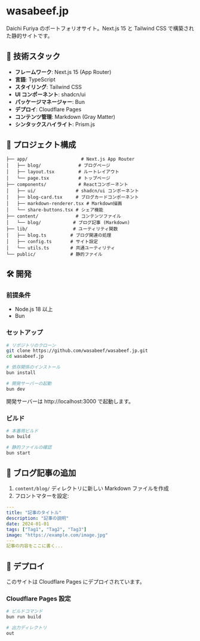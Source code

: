 # wasabeef.jp

Daichi Furiya のポートフォリオサイト。Next.js 15 と Tailwind CSS で構築された静的サイトです。

## 🚀 技術スタック

- **フレームワーク**: Next.js 15 (App Router)
- **言語**: TypeScript
- **スタイリング**: Tailwind CSS
- **UI コンポーネント**: shadcn/ui
- **パッケージマネージャー**: Bun
- **デプロイ**: Cloudflare Pages
- **コンテンツ管理**: Markdown (Gray Matter)
- **シンタックスハイライト**: Prism.js

## 📁 プロジェクト構成

```
├── app/                    # Next.js App Router
│   ├── blog/              # ブログページ
│   ├── layout.tsx         # ルートレイアウト
│   └── page.tsx           # トップページ
├── components/            # Reactコンポーネント
│   ├── ui/               # shadcn/ui コンポーネント
│   ├── blog-card.tsx     # ブログカードコンポーネント
│   ├── markdown-renderer.tsx # Markdown描画
│   └── share-buttons.tsx # シェア機能
├── content/              # コンテンツファイル
│   └── blog/            # ブログ記事 (Markdown)
├── lib/                 # ユーティリティ関数
│   ├── blog.ts         # ブログ関連の処理
│   ├── config.ts       # サイト設定
│   └── utils.ts        # 共通ユーティリティ
└── public/             # 静的ファイル
```

## 🛠️ 開発

### 前提条件

- Node.js 18 以上
- Bun

### セットアップ

```bash
# リポジトリのクローン
git clone https://github.com/wasabeef/wasabeef.jp.git
cd wasabeef.jp

# 依存関係のインストール
bun install

# 開発サーバーの起動
bun dev
```

開発サーバーは http://localhost:3000 で起動します。

### ビルド

```bash
# 本番用ビルド
bun build

# 静的ファイルの確認
bun start
```

## 📝 ブログ記事の追加

1. `content/blog/` ディレクトリに新しい Markdown ファイルを作成
2. フロントマターを設定:

```yaml
---
title: "記事のタイトル"
description: "記事の説明"
date: 2024-01-01
tags: ["Tag1", "Tag2", "Tag3"]
image: "https://example.com/image.jpg"
---
記事の内容をここに書く...
```

## 🚀 デプロイ

このサイトは Cloudflare Pages にデプロイされています。

### Cloudflare Pages 設定

```bash
# ビルドコマンド
bun run build

# 出力ディレクトリ
out
```
